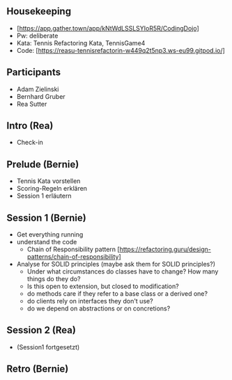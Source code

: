 ## Housekeeping

- [https://app.gather.town/app/kNtWdLSSLSYIoR5R/CodingDojo]
- Pw: deliberate
- Kata: Tennis Refactoring Kata, TennisGame4
- Code: [https://reasu-tennisrefactorin-w449q2t5np3.ws-eu99.gitpod.io/]

## Participants

- Adam Zielinski
- Bernhard Gruber
- Rea Sutter

## Intro (Rea)

- Check-in

## Prelude (Bernie)

- Tennis Kata vorstellen
- Scoring-Regeln erklären
- Session 1 erläutern

## Session 1 (Bernie)

- Get everything running
- understand the code
  - Chain of Responsibility pattern [https://refactoring.guru/design-patterns/chain-of-responsibility]
- Analyse for SOLID principles (maybe ask them for SOLID principles?)
  - Under what circumstances do classes have to change? How many things do they do?
  - Is this open to extension, but closed to modification?
  - do methods care if they refer to a base class or a derived one?
  - do clients rely on interfaces they don't use?
  - do we depend on abstractions or on concretions?

## Session 2 (Rea)

- (Session1 fortgesetzt)

## Retro (Bernie)
